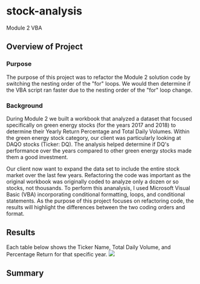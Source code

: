 # stock-analysis
Module 2 VBA

## Overview of Project

### Purpose
The purpose of this project was to refactor the Module 2 solution code by switching the nesting order of the "for" loops.  We would then determine if the VBA script ran faster due to the nesting order of the "for" loop change.

### Background
During Module 2 we built a workbook that analyzed a dataset that focused specifically on green energy stocks (for the years 2017 and 2018) to determine their Yearly Return Percentage and Total Daily Volumes.  Within the green energy stock category, our client  was particularly looking at DAQO stocks (Ticker: DQ).  The analysis helped determine if DQ's performance over the years compared to other green energy stocks made them a good investment.  

Our client now want to expand the data set to include the entire stock market over the last few years.  Refactoring the code was important as the original workbook was originally coded to analyze only a dozen or so stocks, not thousands.  To perform this ananalysis, I used Microsoft Visual Basic (VBA) incorporating conditional formatting, loops, and conditional statements.  As the purpose of this project focuses on refactoring code, the results will highlight the differences between the two coding orders and format.

## Results
Each table below shows the Ticker Name, Total Daily Volume, and Percentage Return for that specific year.
<img src="Images_for_ReadMe/2017&2018.png">




## Summary
